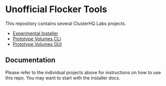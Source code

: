 # Unofficial Flocker Tools

This repository contains several ClusterHQ Labs projects.

* [Experimental Installer](https://docs.clusterhq.com/en/latest/labs/installer.html)
* [Prototype Volumes CLI](https://docs.clusterhq.com/en/latest/labs/volumes-cli.html)
* [Prototype Volumes GUI](https://docs.clusterhq.com/en/latest/labs/volumes-gui.html)

## Documentation

Please refer to the individual projects above for instructions on how to use this repo.
You may want to start with the installer docs.
